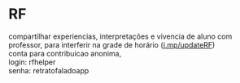 # RF
compartilhar experiencias, interpretações e vivencia de aluno com professor, para interferir na grade de horário
(<a href=http://j.mp/updateRF>j.mp/updateRF</a>) <br>
conta para contribuicao anonima,<br>
login: rfhelper<br>
senha: retratofaladoapp

